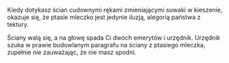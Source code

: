 Kiedy dotykasz ścian cudownymi rękami zmieniającymi suwaki w kieszenie,
okazuje się, że ptasie mleczko jest jedynie iluzją, alegorią państwa z tektury.

Ściany walą się, a na głowę spada Ci dwóch emerytów i urzędnik.
Urzędnik szuka w prawie budowlanym paragrafu na ściany z ptasiego mleczka,
zupełnie nie zauważając, że nie masz spodni.
